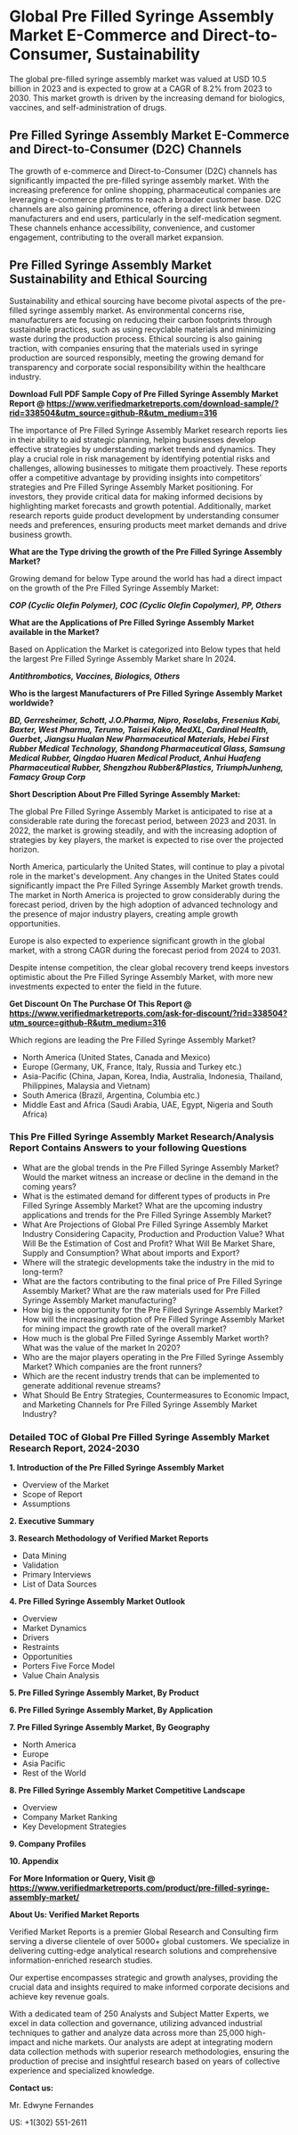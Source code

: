 <h1>Global Pre Filled Syringe Assembly Market E-Commerce and Direct-to-Consumer, Sustainability</h1><p class=""><p>The global pre-filled syringe assembly market was valued at USD 10.5 billion in 2023 and is expected to grow at a CAGR of 8.2% from 2023 to 2030. This market growth is driven by the increasing demand for biologics, vaccines, and self-administration of drugs.</p><h2>Pre Filled Syringe Assembly Market E-Commerce and Direct-to-Consumer (D2C) Channels</h2><p>The growth of e-commerce and Direct-to-Consumer (D2C) channels has significantly impacted the pre-filled syringe assembly market. With the increasing preference for online shopping, pharmaceutical companies are leveraging e-commerce platforms to reach a broader customer base. D2C channels are also gaining prominence, offering a direct link between manufacturers and end users, particularly in the self-medication segment. These channels enhance accessibility, convenience, and customer engagement, contributing to the overall market expansion.</p><h2>Pre Filled Syringe Assembly Market Sustainability and Ethical Sourcing</h2><p>Sustainability and ethical sourcing have become pivotal aspects of the pre-filled syringe assembly market. As environmental concerns rise, manufacturers are focusing on reducing their carbon footprints through sustainable practices, such as using recyclable materials and minimizing waste during the production process. Ethical sourcing is also gaining traction, with companies ensuring that the materials used in syringe production are sourced responsibly, meeting the growing demand for transparency and corporate social responsibility within the healthcare industry.</p></p><p class=""><strong>Download Full PDF Sample Copy of Pre Filled Syringe Assembly Market Report @ <a href="https://www.verifiedmarketreports.com/download-sample/?rid=338504&utm_source=github-R&utm_medium=316" target="_blank">https://www.verifiedmarketreports.com/download-sample/?rid=338504&utm_source=github-R&utm_medium=316</a></strong></p><p>The importance of&nbsp;Pre Filled Syringe Assembly Market research reports lies in their ability to aid strategic planning, helping businesses develop effective strategies by understanding market trends and dynamics. They play a crucial role in risk management by identifying potential risks and challenges, allowing businesses to mitigate them proactively. These reports offer a competitive advantage by providing insights into competitors' strategies and Pre Filled Syringe Assembly Market positioning. For investors, they provide critical data for making informed decisions by highlighting market forecasts and growth potential. Additionally, market research reports guide product development by understanding consumer needs and preferences, ensuring products meet market demands and drive business growth.</p><p><strong>What are the&nbsp;Type driving the growth of the Pre Filled Syringe Assembly Market?</strong></p><p id="" class="">Growing demand for below Type around the world has had a direct impact on the growth of the Pre Filled Syringe Assembly Market:</p><p class=""><em><strong>COP (Cyclic Olefin Polymer), COC (Cyclic Olefin Copolymer), PP, Others</strong></em></p><p class=""><strong>What are the&nbsp;Applications&nbsp;of Pre Filled Syringe Assembly Market available in the Market?</strong></p><p id="" class="">Based on Application the Market is categorized into Below types that held the largest Pre Filled Syringe Assembly Market share In 2024.</p><p class=""><em><strong>Antithrombotics, Vaccines, Biologics, Others</strong></em></p><p class=""><strong>Who is the largest Manufacturers of Pre Filled Syringe Assembly Market worldwide?</strong></p><p><em><strong>BD, Gerresheimer, Schott, J.O.Pharma, Nipro, Roselabs, Fresenius Kabi, Baxter, West Pharma, Terumo, Taisei Kako, MedXL, Cardinal Health, Guerbet, Jiangsu Hualan New Pharmaceutical Materials, Hebei First Rubber Medical Technology, Shandong Pharmaceutical Glass, Samsung Medical Rubber, Qingdao Huaren Medical Product, Anhui Huafeng Pharmaceutical Rubber, Shengzhou Rubber&Plastics, TriumphJunheng, Famacy Group Corp</strong></em></p><p id="" class=""><strong>Short Description About Pre Filled Syringe Assembly Market:</strong></p><p>The global Pre Filled Syringe Assembly Market is anticipated to rise at a considerable rate during the forecast period, between 2023 and 2031. In 2022, the market is growing steadily, and with the increasing adoption of strategies by key players, the market is expected to rise over the projected horizon.</p><p>North America, particularly the United States, will continue to play a pivotal role in the market's development. Any changes in the United States could significantly impact the Pre Filled Syringe Assembly Market growth trends. The market in North America is projected to grow considerably during the forecast period, driven by the high adoption of advanced technology and the presence of major industry players, creating ample growth opportunities.</p><p>Europe is also expected to experience significant growth in the global market, with a strong CAGR during the forecast period from 2024 to 2031.</p><p>Despite intense competition, the clear global recovery trend keeps investors optimistic about the Pre Filled Syringe Assembly Market, with more new investments expected to enter the field in the future.</p><p id="" class=""><strong>Get Discount On The Purchase Of This Report @ <a href="https://www.verifiedmarketreports.com/ask-for-discount/?rid=338504?utm_source=github-R&utm_medium=316" target="_blank">https://www.verifiedmarketreports.com/ask-for-discount/?rid=338504?utm_source=github-R&utm_medium=316</a></strong></p><p class="">Which regions are leading the Pre Filled Syringe Assembly Market?</p><ul><li>North America (United States, Canada and Mexico)</li><li>Europe (Germany, UK, France, Italy, Russia and Turkey etc.)</li><li>Asia-Pacific (China, Japan, Korea, India, Australia, Indonesia, Thailand, Philippines, Malaysia and Vietnam)</li><li>South America (Brazil, Argentina, Columbia etc.)</li><li>Middle East and Africa (Saudi Arabia, UAE, Egypt, Nigeria and South Africa)</li></ul><h3 id="" class="">This Pre Filled Syringe Assembly Market Research/Analysis Report Contains Answers to your following Questions</h3><ul><li>What are the global trends in the Pre Filled Syringe Assembly Market? Would the market witness an increase or decline in the demand in the coming years?</li><li>What is the estimated demand for different types of products in Pre Filled Syringe Assembly Market? What are the upcoming industry applications and trends for the Pre Filled Syringe Assembly Market?</li><li>What Are Projections of Global Pre Filled Syringe Assembly Market Industry Considering Capacity, Production and Production Value? What Will Be the Estimation of Cost and Profit? What Will Be Market Share, Supply and Consumption? What about imports and Export?</li><li>Where will the strategic developments take the industry in the mid to long-term?</li><li>What are the factors contributing to the final price of Pre Filled Syringe Assembly Market? What are the raw materials used for Pre Filled Syringe Assembly Market manufacturing?</li><li>How big is the opportunity for the Pre Filled Syringe Assembly Market? How will the increasing adoption of Pre Filled Syringe Assembly Market for mining impact the growth rate of the overall market?</li><li>How much is the global Pre Filled Syringe Assembly Market worth? What was the value of the market In 2020?</li><li>Who are the major players operating in the Pre Filled Syringe Assembly Market? Which companies are the front runners?</li><li>Which are the recent industry trends that can be implemented to generate additional revenue streams?</li><li>What Should Be Entry Strategies, Countermeasures to Economic Impact, and Marketing Channels for Pre Filled Syringe Assembly Market Industry?</li></ul><h3 id="" class="">Detailed TOC of Global Pre Filled Syringe Assembly Market Research Report, 2024-2030</h3><p id="" class=""><strong>1. Introduction of the Pre Filled Syringe Assembly Market</strong></p><ul><li>Overview of the Market</li><li>Scope of Report</li><li>Assumptions</li></ul><p id="" class=""><strong>2. Executive Summary</strong></p><p id="" class=""><strong>3. Research Methodology of Verified Market Reports</strong></p><ul><li>Data Mining</li><li>Validation</li><li>Primary Interviews</li><li>List of Data Sources</li></ul><p id="" class=""><strong>4. Pre Filled Syringe Assembly Market Outlook</strong></p><ul><li>Overview</li><li>Market Dynamics</li><li>Drivers</li><li>Restraints</li><li>Opportunities</li><li>Porters Five Force Model</li><li>Value Chain Analysis</li></ul><p id="" class=""><strong>5. Pre Filled Syringe Assembly Market, By Product</strong></p><p id="" class=""><strong>6. Pre Filled Syringe Assembly Market, By Application</strong></p><p id="" class=""><strong>7. Pre Filled Syringe Assembly Market, By Geography</strong></p><ul><li>North America</li><li>Europe</li><li>Asia Pacific</li><li>Rest of the World</li></ul><p id="" class=""><strong>8. Pre Filled Syringe Assembly Market Competitive Landscape</strong></p><ul><li>Overview</li><li>Company Market Ranking</li><li>Key Development Strategies</li></ul><p id="" class=""><strong>9. Company Profiles</strong></p><p id="" class=""><strong>10. Appendix</strong></p><p id="" class=""><strong>For More Information or Query, Visit @ <a href="https://www.verifiedmarketreports.com/product/pre-filled-syringe-assembly-market/" target="_blank">https://www.verifiedmarketreports.com/product/pre-filled-syringe-assembly-market/</a></strong></p><p id="" class=""><strong>About Us: Verified Market Reports</strong></p><p id="" class="">Verified Market Reports is a premier Global Research and Consulting firm serving a diverse clientele of over 5000+ global customers. We specialize in delivering cutting-edge analytical research solutions and comprehensive information-enriched research studies.</p><p id="" class="">Our expertise encompasses strategic and growth analyses, providing the crucial data and insights required to make informed corporate decisions and achieve key revenue goals.</p><p id="" class="">With a dedicated team of 250 Analysts and Subject Matter Experts, we excel in data collection and governance, utilizing advanced industrial techniques to gather and analyze data across more than 25,000 high-impact and niche markets. Our analysts are adept at integrating modern data collection methods with superior research methodologies, ensuring the production of precise and insightful research based on years of collective experience and specialized knowledge.</p><p id="" class=""><strong>Contact us:</strong></p><p id="" class="">Mr. Edwyne Fernandes</p><p id="" class="">US: +1(302) 551-2611</p>
